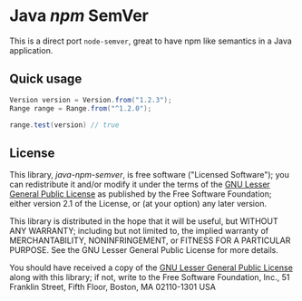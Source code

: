 Java _npm_ SemVer
=================

This is a direct port `node-semver`, great to have npm like semantics in a Java application.


Quick usage
-----------

```java
Version version = Version.from("1.2.3");
Range range = Range.from("^1.2.0");

range.test(version) // true
```


License
-------

This library, *java-npm-semver*, is free software ("Licensed Software"); you can
redistribute it and/or modify it under the terms of the [GNU Lesser General
Public License](http://www.gnu.org/licenses/lgpl-2.1.html) as published by the
Free Software Foundation; either version 2.1 of the License, or (at your
option) any later version.

This library is distributed in the hope that it will be useful, but WITHOUT ANY
WARRANTY; including but not limited to, the implied warranty of MERCHANTABILITY,
NONINFRINGEMENT, or FITNESS FOR A PARTICULAR PURPOSE. See the GNU Lesser General
Public License for more details.

You should have received a copy of the [GNU Lesser General Public
License](http://www.gnu.org/licenses/lgpl-2.1.html) along with this library; if
not, write to the Free Software Foundation, Inc., 51 Franklin Street, Fifth
Floor, Boston, MA 02110-1301 USA
